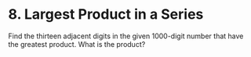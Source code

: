 # 8. Largest Product in a Series

Find the thirteen adjacent digits in the given 1000-digit number that have the greatest product.  What is the product?